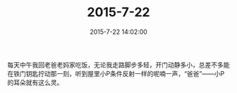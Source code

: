 ﻿---
title: "2015-7-22"
date: 2015-7-22 14:02:00
tags:
categories: 爸爸
---
每天中午我回老爸老妈家吃饭，无论我走路脚步多轻，开门动静多小，总差不多能在铁门钥匙拧动那一刻，听到屋里小P条件反射一样的呢喃一声，“爸爸”——小P的耳朵就有这么灵。